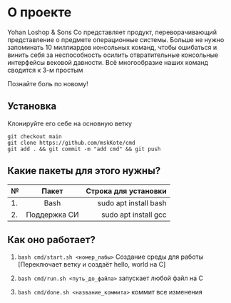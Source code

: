 # О проекте
Yohan Loshop & Sons Co представляет продукт, переворачивающий представление о предмете операционные системы.
Больше не нужно запоминать 10 миллиардов консольных команд, чтобы ошибаться и винить себя за неспособность осилить отвратительные консольные интерфейсы вековой давности. Всё многообразие наших команд сводится к 3-м простым

Познайте боль по новому!

## Установка
Клонируйте его себе на основную ветку

```
git checkout main
git clone https://github.com/mskKote/cmd
git add . && git commit -m "add cmd" && git push
```

## Какие пакеты для этого нужны?

| №  | Пакет                     | Строка для установки   |
| ---|:-------------------------:| ----------------------:|
| 1. | Bash                      | sudo apt install bash  |
| 2. | Поддержка СИ              | sudo apt install gcc   |

## Как оно работает? 

1. ```bash cmd/start.sh <номер_лабы>```  Создание среды для работы [Переключает ветку и создаёт hello, world на C]

2. ```bash cmd/run.sh <путь_до_файла>``` запускает любой файл на C

3. ```bash cmd/done.sh <название_коммита>``` коммит все изменения

